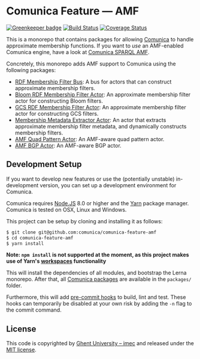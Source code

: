 # Comunica Feature — AMF

[![Greenkeeper badge](https://badges.greenkeeper.io/comunica/comunica-feature-amf.svg)](https://greenkeeper.io/)
[![Build Status](https://travis-ci.org/comunica/comunica-feature-amf.svg?branch=master)](https://travis-ci.org/comunica/comunica-feature-amf)
[![Coverage Status](https://coveralls.io/repos/github/comunica/comunica-feature-amf/badge.svg?branch=master)](https://coveralls.io/github/comunica/comunica-feature-amf?branch=master)

This is a monorepo that contains packages for allowing [Comunica](https://github.com/comunica/comunica) to handle approximate membership functions.
If you want to _use_ an AMF-enabled Comunica engine, have a look at [Comunica SPARQL AMF](https://github.com/comunica/comunica-feature-amf/tree/master/packages/actor-init-sparql-amf).

Concretely, this monorepo adds AMF support to Comunica using the following packages:
* [RDF Membership Filter Bus](https://github.com/comunica/comunica-feature-amf/tree/master/packages/bus-rdf-membership-filter): A bus for actors that can construct approximate membership filters.
* [Bloom RDF Membership Filter Actor](https://github.com/comunica/comunica-feature-amf/tree/master/packages/actor-rdf-membership-filter-bloom): An approximate membership filter actor for constructing Bloom filters.
* [GCS RDF Membership Filter Actor](https://github.com/comunica/comunica-feature-amf/tree/master/packages/actor-rdf-membership-filter-gcs): An approximate membership filter actor for constructing GCS filters.
* [Membership Metadata Extractor Actor](https://github.com/comunica/comunica-feature-amf/tree/master/packages/actor-rdf-metadata-extract-membership): An actor that extracts approximate membership filter metadata, and dynamically constructs membership filters.
* [AMF Quad Pattern Actor](https://github.com/comunica/comunica-feature-amf/tree/master/packages/actor-query-operation-quadpattern-membership-filter): An AMF-aware quad pattern actor.
* [AMF BGP Actor](https://github.com/comunica/comunica-feature-amf/tree/master/packages/actor-query-operation-bgp-membership-filter): An AMF-aware BGP actor.

## Development Setup

If you want to develop new features
or use the (potentially unstable) in-development version,
you can set up a development environment for Comunica.

Comunica requires [Node.JS](http://nodejs.org/) 8.0 or higher and the [Yarn](https://yarnpkg.com/en/) package manager.
Comunica is tested on OSX, Linux and Windows.

This project can be setup by cloning and installing it as follows:

```bash
$ git clone git@github.com:comunica/comunica-feature-amf
$ cd comunica-feature-amf
$ yarn install
```

**Note: `npm install` is not supported at the moment, as this project makes use of Yarn's [workspaces](https://yarnpkg.com/lang/en/docs/workspaces/) functionality**

This will install the dependencies of all modules, and bootstrap the Lerna monorepo.
After that, all [Comunica packages](https://github.com/comunica/comunica-feature-amf/tree/master/packages) are available in the `packages/` folder.

Furthermore, this will add [pre-commit hooks](https://www.npmjs.com/package/pre-commit)
to build, lint and test.
These hooks can temporarily be disabled at your own risk by adding the `-n` flag to the commit command.

## License
This code is copyrighted by [Ghent University – imec](http://idlab.ugent.be/)
and released under the [MIT license](http://opensource.org/licenses/MIT).
